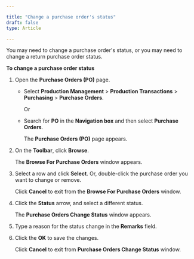 ```yaml
---

title: "Change a purchase order's status"
draft: false
type: Article

---
```


You may need to change a purchase order's status, or you may need to change a return purchase order status.

**To change a purchase order status**

1. Open the **Purchase Orders (PO)** page.

    - Select **Production Management** > **Production Transactions** > **Purchasing** > **Purchase Orders**.

        Or

    - Search for **PO** in the **Navigation box** and then select **Purchase Orders**.

       The **Purchase Orders (PO)** page appears.

2. On the **Toolbar**, click **Browse**.

    The **Browse For Purchase Orders** window appears.

3. Select a row and click **Select**. Or, double-click the purchase order you want to change or remove.

    Click **Cancel** to exit from the **Browse For Purchase Orders** window.

4. Click the **Status** arrow, and select a different status.

    The **Purchase Orders Change Status** window appears.

5. Type a reason for the status change in the **Remarks** field.

6. Click the **OK** to save the changes.

    Click **Cancel** to exit from **Purchase Orders Change Status** window.

​